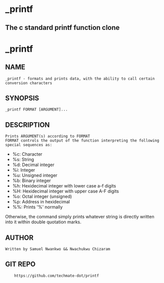 # _printf
## The c standard printf function clone
# _printf

## NAME
	_printf - formats and prints data, with the ability to call certain
	conversion characters

## SYNOPSIS
	_printf FORMAT [ARGUMENT]...

## DESCRIPTION
	Prints ARGUMENT(s) according to FORMAT
	FORMAT controls the output of the function interpreting the following
	special sequences as:

- %c: Character
- %s: String
- %d: Decimal integer
- %i: Integer
- %u: Unsigned integer
- %b: Binary integer
- %h: Hexidecimal integer with lower case a-f digits
- %H: Hexidecimal integer with upper case A-F digits
- %o: Octal integer (unsigned)
- %p: Address in hexidecimal
- %%: Prints '%' normally

Otherwise, the command simply prints whatever string is directly written into it
within double quotation marks.

## AUTHOR
	Written by Samuel Nwankwo && Nwachukwu Chizaram

## GIT REPO
    	https://github.com/techmate-dot/printf
	
	
